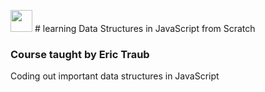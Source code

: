 <img src='udemy.ico' width='35'/> # learning Data Structures in JavaScript from Scratch
### Course taught by Eric Traub

Coding out important data structures in JavaScript
